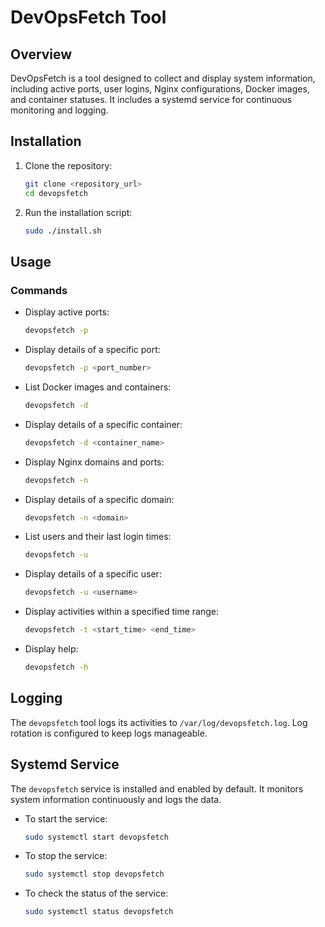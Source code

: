 # DevOpsFetch Tool

## Overview
DevOpsFetch is a tool designed to collect and display system information, including active ports, user logins, Nginx configurations, Docker images, and container statuses. It includes a systemd service for continuous monitoring and logging.

## Installation

1. Clone the repository:
    ```bash
    git clone <repository_url>
    cd devopsfetch
    ```

2. Run the installation script:
    ```bash
    sudo ./install.sh
    ```

## Usage

### Commands

- Display active ports:
    ```bash
    devopsfetch -p
    ```

- Display details of a specific port:
    ```bash
    devopsfetch -p <port_number>
    ```

- List Docker images and containers:
    ```bash
    devopsfetch -d
    ```

- Display details of a specific container:
    ```bash
    devopsfetch -d <container_name>
    ```

- Display Nginx domains and ports:
    ```bash
    devopsfetch -n
    ```

- Display details of a specific domain:
    ```bash
    devopsfetch -n <domain>
    ```

- List users and their last login times:
    ```bash
    devopsfetch -u
    ```

- Display details of a specific user:
    ```bash
    devopsfetch -u <username>
    ```

- Display activities within a specified time range:
    ```bash
    devopsfetch -t <start_time> <end_time>
    ```

- Display help:
    ```bash
    devopsfetch -h
    ```

## Logging
The `devopsfetch` tool logs its activities to `/var/log/devopsfetch.log`. Log rotation is configured to keep logs manageable.

## Systemd Service
The `devopsfetch` service is installed and enabled by default. It monitors system information continuously and logs the data.

- To start the service:
    ```bash
    sudo systemctl start devopsfetch
    ```

- To stop the service:
    ```bash
    sudo systemctl stop devopsfetch
    ```

- To check the status of the service:
    ```bash
    sudo systemctl status devopsfetch
    ```

